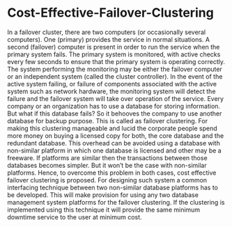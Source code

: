 # Cost-Effective-Failover-Clustering

In a failover cluster, there are two computers (or occasionally several computers). One (primary) provides the service in normal situations. A second (failover) computer is present in order to run the service when the primary system fails. The primary system is monitored, with active checks every few seconds to ensure that the primary system is operating correctly. The system performing the monitoring may be either the failover computer or an independent system (called the cluster controller). In the event of the active system failing, or failure of components associated with the active system such as network hardware, the monitoring system will detect the failure and the failover system will take over operation of the service.	Every company or an organization has to use a database for storing information. But what if this database fails? So it behooves the company to use another database for backup purpose. This is called as failover clustering. For making this clustering manageable and lucid the corporate people spend more money on buying a licensed copy for both, the core database and the redundant database.
This overhead can be avoided using a database with non-similar platform in which one database is licensed and other may be a freeware. If platforms are similar then the transactions between those databases becomes simpler. But it won’t be the case with non-similar platforms. Hence, to overcome this problem in both cases, cost effective failover clustering is proposed. For designing such system a common interfacing technique between two non-similar database platforms has to be developed. This will make provision for using any two database management system platforms for the failover clustering. If the clustering is implemented using this technique it will provide the same minimum downtime service to the user at minimum cost.
